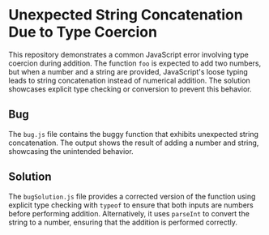 # Unexpected String Concatenation Due to Type Coercion

This repository demonstrates a common JavaScript error involving type coercion during addition.  The function `foo` is expected to add two numbers, but when a number and a string are provided, JavaScript's loose typing leads to string concatenation instead of numerical addition.  The solution showcases explicit type checking or conversion to prevent this behavior.

## Bug
The `bug.js` file contains the buggy function that exhibits unexpected string concatenation.  The output shows the result of adding a number and string, showcasing the unintended behavior.

## Solution
The `bugSolution.js` file provides a corrected version of the function using explicit type checking with `typeof` to ensure that both inputs are numbers before performing addition.  Alternatively, it uses `parseInt` to convert the string to a number, ensuring that the addition is performed correctly.